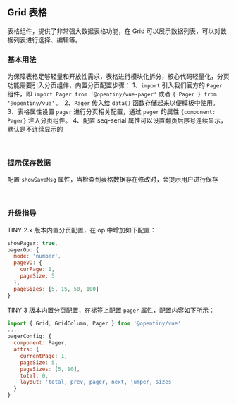 <div class="demo-header">
<p class="overviewicon">
  <span class="wapi-list-form"/>
</p>

## Grid 表格

<nova-uxlink widget-name="Grid"></nova-uxlink>

表格组件，提供了非常强大数据表格功能，在 Grid 可以展示数据列表，可以对数据列表进行选择、编辑等。

</div>

### 基本用法

为保障表格足够轻量和开放性需求，表格进行模块化拆分，核心代码轻量化，分页功能需要引入分页组件，内置分页配置步骤：
1、`import` 引入我们官方的 `Pager` 组件，即 `import Pager from '@opentiny/vue-pager'` 或者 `{ Pager } from '@opentiny/vue'` 。
2、`Pager` 传入给 `data()` 函数存储起来以便模板中使用。
3、表格属性设置 `pager` 进行分页相关配置，通过 `pager` 的属性 `{component: Pager}` 注入分页组件。
4、配置 seq-serial 属性可以设置翻页后序号连续显示，默认是不连续显示的

<nova-demo-view link="grid/pager/inner-pager"></nova-demo-view>

<br>

### 提示保存数据

配置 `showSaveMsg` 属性，当检查到表格数据存在修改时，会提示用户进行保存

<nova-demo-view link="grid/pager/showSaveMsg"></nova-demo-view>

<br>

### 升级指导

TINY 2.x 版本内置分页配置，在 op 中增加如下配置：

```js
showPager: true,
pagerOp: {
  mode: 'number',
  pageVO: {
    curPage: 1,
    pageSize: 5
  },
  pageSizes: [5, 15, 50, 100]
}
```

TINY 3 版本内置分页配置，在标签上配置 `pager` 属性，配置内容如下所示：

```js
import { Grid, GridColumn, Pager } from '@opentiny/vue'
...
pagerConfig: {
  component: Pager,
  attrs: {
    currentPage: 1,
    pageSize: 5,
    pageSizes: [5, 10],
    total: 0,
    layout: 'total, prev, pager, next, jumper, sizes'
  }
}
```

<br>
